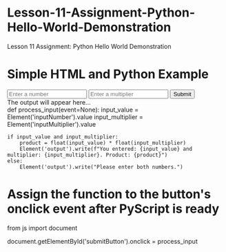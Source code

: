# Lesson-11-Assignment-Python-Hello-World-Demonstration
Lesson 11 Assignment: Python Hello World Demonstration
<!DOCTYPE html>
<html lang="en">
<head>
  <meta charset="UTF-8">
  <title>Simple HTML and Python Example</title>
  <link rel="stylesheet" href="https://pyscript.net/latest/pyscript.css" />
  <script defer src="https://pyscript.net/latest/pyscript.js"></script>
</head>
<body>

<h1>Simple HTML and Python Example</h1>

<input id="inputNumber" type="number" placeholder="Enter a number">
<input id="inputMultiplier" type="number" placeholder="Enter a multiplier">
<button id="submitButton">Submit</button>

<div id="output">The output will appear here...</div>

<py-script>
def process_input(event=None):
    input_value = Element('inputNumber').value
    input_multiplier = Element('inputMultiplier').value

    if input_value and input_multiplier:
        product = float(input_value) * float(input_multiplier)
        Element('output').write(f"You entered: {input_value} and multiplier: {input_multiplier}. Product: {product}")
    else:
        Element('output').write("Please enter both numbers.")

# Assign the function to the button's onclick event after PyScript is ready
from js import document

document.getElementById('submitButton').onclick = process_input
</py-script>

</body>
</html>
